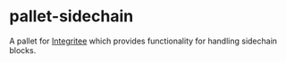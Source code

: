 # pallet-sidechain

A pallet for [Integritee](https://integritee.network) which provides functionality for handling sidechain blocks.

